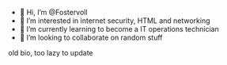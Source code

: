 - 👋 Hi, I’m @Fostervoll
- 👀 I’m interested in internet security, HTML and networking
- 🌱 I’m currently learning to become a IT operations technician
- 💞️ I’m looking to collaborate on random stuff

old bio, too lazy to update
